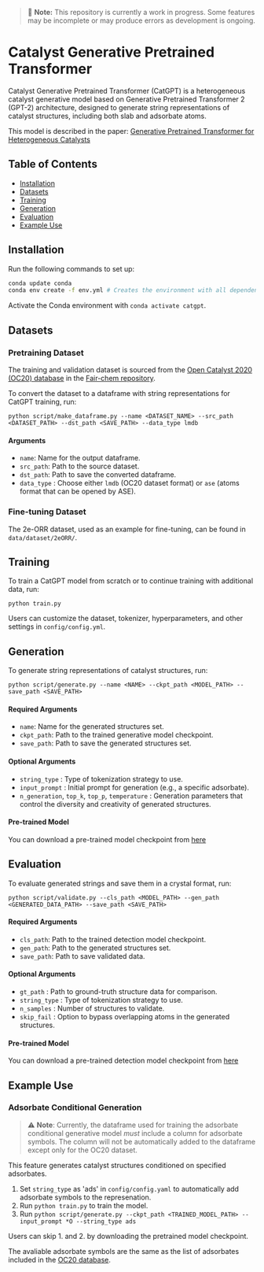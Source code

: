 > 🚧 **Note:** This repository is currently a work in progress. Some features may be incomplete or may produce errors as development is ongoing.

# Catalyst Generative Pretrained Transformer
Catalyst Generative Pretrained Transformer (CatGPT) is a heterogeneous catalyst generative model based on Generative Pretrained Transformer 2 (GPT-2) architecture,
designed to generate string representations of catalyst structures, including both slab and adsorbate atoms.

This model is described in the paper: [Generative Pretrained Transformer for Heterogeneous Catalysts](https://arxiv.org/abs/2407.14040)

## Table of Contents

- [Installation](#installation)
- [Datasets](#datasets)
- [Training](#training)
- [Generation](#generation)
- [Evaluation](#evaluation)
- [Example Use](#example-use)

## Installation

Run the following commands to set up:

```bash
conda update conda
conda env create -f env.yml # Creates the environment with all dependencies
```
Activate the Conda environment with `conda activate catgpt`.

## Datasets

### Pretraining Dataset
The training and validation dataset is sourced from the [Open Catalyst 2020 (OC20) database](https://fair-chem.github.io/core/datasets/oc20.html) in the [Fair-chem repository](https://github.com/FAIR-Chem/fairchem).

To convert the dataset to a dataframe with string representations for CatGPT training, run:
```
python script/make_dataframe.py --name <DATASET_NAME> --src_path <DATASET_PATH> --dst_path <SAVE_PATH> --data_type lmdb
```
#### Arguments
- `name`: Name for the output dataframe.
- `src_path`: Path to the source dataset.
- `dst_path`: Path to save the converted dataframe.
- `data_type` : Choose either `lmdb` (OC20 dataset format) or `ase` (atoms format that can be opened by ASE).

### Fine-tuning Dataset
The 2e-ORR dataset, used as an example for fine-tuning, can be found in `data/dataset/2eORR/`.

## Training

To train a CatGPT model from scratch or to continue training with additional data, run:

```
python train.py
```

Users can customize the dataset, tokenizer, hyperparameters, and other settings in `config/config.yml`.

## Generation

To generate string representations of catalyst structures, run:

```
python script/generate.py --name <NAME> --ckpt_path <MODEL_PATH> --save_path <SAVE_PATH>
```
#### Required Arguments
- `name`: Name for the generated structures set.
- `ckpt_path`: Path to the trained generative model checkpoint.
- `save_path`: Path to save the generated structures set.

#### Optional Arguments
- `string_type` : Type of tokenization strategy to use.
- `input_prompt` : Initial prompt for generation (e.g., a specific adsorbate).
- `n_generation`, `top_k`, `top_p`, `temperature` : Generation parameters that control the diversity and creativity of generated structures.

#### Pre-trained Model
You can download a pre-trained model checkpoint from [here](https://zenodo.org/records/14406696)

## Evaluation

To evaluate generated strings and save them in a crystal format, run:

```
python script/validate.py --cls_path <MODEL_PATH> --gen_path <GENERATED_DATA_PATH> --save_path <SAVE_PATH>
```
#### Required Arguments
- `cls_path`: Path to the trained detection model checkpoint.
- `gen_path`: Path to the generated structures set.
- `save_path`: Path to save validated data.

#### Optional Arguments
- `gt_path` : Path to ground-truth structure data for comparison.
- `string_type` : Type of tokenization strategy to use.
- `n_samples` : Number of structures to validate.
- `skip_fail` : Option to bypass overlapping atoms in the generated structures.

#### Pre-trained Model
You can download a pre-trained detection model checkpoint from [here](https://zenodo.org/records/14504779)

## Example Use

### Adsorbate Conditional Generation
>⚠️ **Note**: Currently, the dataframe used for training the adsorbate conditional generative model *must* include a column for adsorbate symbols. The column will not be automatically added to the dataframe except only for the OC20 dataset.

This feature generates catalyst structures conditioned on specified adsorbates.

1. Set `string_type` as 'ads' in `config/config.yaml` to automatically add adsorbate symbols to the represenation.
2. Run `python train.py` to train the model.
3. Run `python script/generate.py --ckpt_path <TRAINED_MODEL_PATH> --input_prompt *O --string_type ads`

Users can skip 1. and 2. by downloading the pretrained model checkpoint.

The avaliable adsorbate symbols are the same as the list of adsorbates included in the [OC20 database](https://fair-chem.github.io/core/datasets/oc20.html#per-adsorbate-trajectories).
